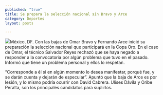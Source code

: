 ```yaml
---
published: "true"
title: Se prepara la selección nacional sin Bravo y Arce
category: Deportes
layout: posts

---
```


![](http://i.imgur.com/dxSC7M0m.jpg)México, DF. Con las bajas de Omar Bravo y Fernando Arce inició su preparación la selección nacional que participará en la Copa Oro. En el caso de Omar, el técnico Salvador Reyes rechazó que se haya negado a responder a la convocatoria por algún problema que tuvo en el pasado. Informó que tiene un problema personal y ellos lo respetan.

“Corresponde a él si en algún momento lo desea manifestar, porqué fue, y se darán cuenta y dejarán de especular”. Apuntó que la baja de Arce es por lesión, y lo mismo podría ocurrir con David Cabrera. Ulises Dávila y Oribe Peralta, son los principales candidatos para suplirlos.
